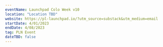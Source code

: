 ```yaml
---
eventName: Launchpad Colo Week v10
location: "Location TBD"
website: https://pl-launchpad.io/?utm_source=substack&utm_medium=email
startDate: 4/01/2023
endDate: 4/08/2023
tag: PLN Event
dateTBD: false
---
```

